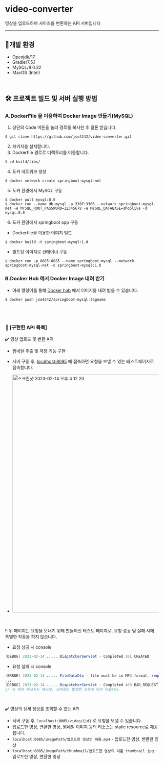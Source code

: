 # video-converter
영상을 업로드하여 사이즈를 변환하는 API 서버입니다
<hr>

## 📎개발 환경
* Openjdk/17
* Gradle/7.5.1
* MySQL/8.0.32
* MacOS (Intel)

<br>

## 🛠 **프로젝트 빌드 및 서버 실행 방법**
### A.DockerFile 을 이용하여 Docker Image 만들기(MySQL)

1. 상단의 Code 버튼을 눌러 경로를 복사한 후 클론 받습니다.
```
$ git clone https://github.com/jso4342/video-converter.git
```
2. 패키지를 설치합니다.
3. Dockerfile 경로로 디렉토리를 이동합니다.
```
$ cd build/libs/
```
4. 도커 네트워크 생성
```
$ docker network create springboot-mysql-net
```
5. 도커 환경에서 MySQL 구동
```
$ docker pull mysql:8.0
$ docker run --name db-mysql -p 3307:3306 --network springboot-mysql-net -e MYSQL_ROOT_PASSWORD=12345678 -e MYSQL_DATABASE=shoplive -d mysql:8.0
```
6. 도커 환경에서 springboot app 구동
* Dockerfile을 이용한 이미지 빌드
```
$ docker build -t springboot-mysql:1.0
```
* 빌드된 이미지로 컨테이너 구동
```
$ docker run -p 8085:8085 --name springboot-mysql --network springboot-mysql-net -d springboot-mysql:1.0
```

### B.Docker Hub 에서 Docker Image 내려 받기
* 아래 명령어를 통해 [Docker hub](https://hub.docker.com/repository/docker/jso4342/springboot-mysql/general) 에서 이미지를 내려 받을 수 있습니다.
```
$ docker push jso4342/springboot-mysql:tagname
```


<br>
<br>

### 📙 [구현한 API 목록]
✔️ 영상 업로드 및 변환 API
- 썸네일 추출 및 저장 기능 구현
* 서버 구동 후, [localhost:8085](http://localhost:8085/) 에 접속하면 요청을 보낼 수 있는 테스트페이지로 접속합니다. 
- <img width="777" alt="스크린샷 2023-02-14 오후 4 12 20" src="https://user-images.githubusercontent.com/57066693/218665125-cd22e103-7642-45fb-ade1-0d6d4cb1fcbf.png">

<br>

‼️ 위 페이지는 요청을 보내기 위해 만들어진 테스트 페이지로, 요청 성공 및 실패 시에 특별한 작동을 하지 않습니다. 
- 요청 성공 시 console 
```java
[DEBUG] 2023-02-14 ..... DispatcherServlet - Completed 201 CREATED
```
- 요청 실패 시 console 
```java
[ERROR] 2023-02-14 ..... FileDataDto - file must be in MP4 format. requested file is in = docx
...
[DEBUG] 2023-02-14 ..... DispatcherServlet - Completed 400 BAD_REQUEST
// 위 에러 메세지는 예시로, 실제로는 발생한 오류에 따라 다릅니다. 
```



<br> 

✔️ 영상의 상세 정보를 조회할 수 있는 API
* 서버 구동 후, `localhost:8085/video/{id}` 로 요청을 보낼 수 있습니다.
* 업로드한 영상, 변환한 영상, 썸네일 이미지 등의 리소스는 static resource로 제공됩니다.
* `localhost:8085/imagePath/업로드한 영상의 이름.mp4` - 업로드한 영상, 변환한 영상
* `localhost:8085/imagePath/thumbnail/업로드한 영상의 이름_thumbnail.jpg` - 업로드한 영상, 변환한 영상
